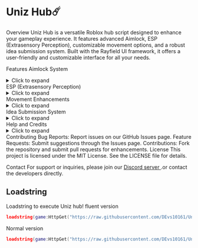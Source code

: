 


# Uniz Hub☄️
Overview
Uniz Hub is a versatile Roblox hub script designed to enhance your gameplay experience. It features advanced Aimlock, ESP (Extrasensory Perception), customizable movement options, and a robust idea submission system. Built with the Rayfield UI framework, it offers a user-friendly and customizable interface for all your needs.

Features
Aimlock System
<details> <summary>Click to expand</summary> - **Target Part Selection:** Lock onto specific parts of the target (Head, Torso, Legs). - **Field of View (FOV) Adjustment:** Set the detection area for aimlock. - **Prediction Adjustment:** Adjust prediction settings for moving targets. - **Team Check:** Option to exclude teammates from targeting. </details>
ESP (Extrasensory Perception)
<details> <summary>Click to expand</summary> - **Enable/Disable ESP:** Toggle ESP functionality as needed. - **Color Customization:** Choose colors for ESP fill and outline. - **Shape Options:** Select between Box, Outline, or Highlight for ESP shapes. </details>
Movement Enhancements
<details> <summary>Click to expand</summary> - **Fly Mode:** Enable and customize fly speed. - **Jump Height:** Adjust jump height for better mobility. - **Walk Speed:** Modify walking speed according to your preference. </details>
Idea Submission System
<details> <summary>Click to expand</summary> - **Title and Description Input:** Enter and format ideas using a rich text editor. - **Category Selection:** Categorize ideas into Gameplay, UI/UX, Performance, Bugs, or Other. - **Rating System:** Rate your idea from 1 to 5 stars. - **File Attachment:** Attach files or screenshots to submissions. - **Preview and Submit:** Preview your idea before submitting with a confirmation prompt. - **Discord Integration:** Submit ideas via a Discord webhook for easy tracking and review. </details>
Help and Credits
<details> <summary>Click to expand</summary> - **In-Game Help:** Access guidance on using the various features of Uniz Hub. - **Credits Tab:** View acknowledgments and credits for contributors and tools used. </details>
Contributing
Bug Reports: Report issues on our GitHub Issues page.
Feature Requests: Submit suggestions through the Issues page.
Contributions: Fork the repository and submit pull requests for enhancements.
License
This project is licensed under the MIT License. See the LICENSE file for details.

Contact
For support or inquiries, please join our [Discord server ](https://discord.gg/tNGAuk62YA).or contact the developers directly.


  ## Loadstring

Loadstring to execute Uniz hub! fluent version 
```lua
loadstring(game:HttpGet("https://raw.githubusercontent.com/DEvs10161/Uniz-Hub-project-/main/Main2",true))()
```
Normal version 
```lua
loadstring(game:HttpGet("https://raw.githubusercontent.com/DEvs10161/Uniz-Hub-project-/main/Main",true))()
```

